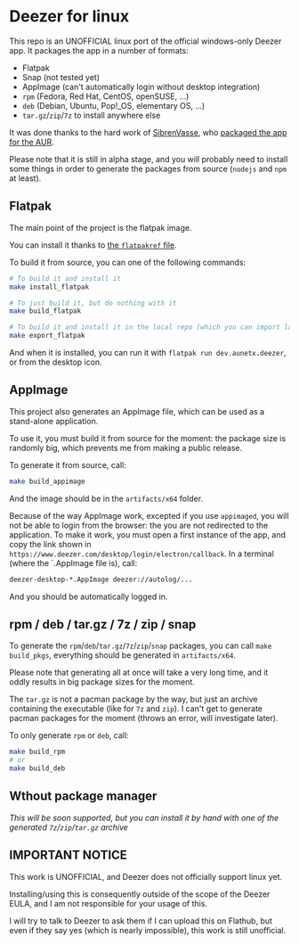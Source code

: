 # Deezer for linux

This repo is an UNOFFICIAL linux port of the official windows-only Deezer app. It packages the app in a number of formats:

- Flatpak
- Snap (not tested yet)
- AppImage (can't automatically login without desktop integration)
- `rpm` (Fedora, Red Hat, CentOS, openSUSE, ...)
- `deb` (Debian, Ubuntu, Pop!_OS, elementary OS, ...)
- `tar.gz`/`zip`/`7z` to install anywhere else

It was done thanks to the hard work of [SibrenVasse](https://github.com/SibrenVasse), who [packaged the app for the AUR](https://github.com/SibrenVasse/deezer).

Please note that it is still in alpha stage, and you will probably need to install some things in order to generate the packages from source (`nodejs` and `npm` at least).

## Flatpak

The main point of the project is the flatpak image.

You can install it thanks to [the `flatpakref` file](https://github.com/aunetx/deezer-linux/releases/download/v5.30.80-beta.1/deezer.flatpakref).

To build it from source, you can one of the following commands:

```sh
# To build it and install it
make install_flatpak

# To just build it, but do nothing with it
make build_flatpak

# To build it and install it in the local repo (which you can import later)
make export_flatpak
```

And when it is installed, you can run it with `flatpak run dev.aunetx.deezer`, or from the desktop icon.

## AppImage

This project also generates an AppImage file, which can be used as a stand-alone application.

To use it, you must build it from source for the moment: the package size is randomly big, which prevents me from making a public release.

To generate it from source, call:

```sh
make build_appimage
```

And the image should be in the `artifacts/x64` folder.

Because of the way AppImage work, excepted if you use `appimaged`, you will not be able to login from the browser: the you are not redirected to the application.
To make it work, you must open a first instance of the app, and copy the link shown in `https://www.deezer.com/desktop/login/electron/callback`. In a terminal
(where the `.AppImage file is), call:

```sh
deezer-desktop-*.AppImage deezer://autolog/...
```

And you should be automatically logged in.

## rpm / deb / tar.gz / 7z / zip / snap

To generate the `rpm`/`deb`/`tar.gz`/`7z`/`zip`/`snap` packages, you can call `make build_pkgs`, everything should be generated in `artifacts/x64`.

Please note that generating all at once will take a very long time, and it oddly results in big package sizes for the moment.

The `tar.gz` is not a pacman package by the way, but just an archive containing the executable (like for `7z` and `zip`).
I can't get to generate pacman packages for the moment (throws an error, will investigate later).

To only generate `rpm` or `deb`, call:

```sh
make build_rpm
# or
make build_deb
```

## Wthout package manager

*This will be soon supported, but you can install it by hand with one of the generated `7z`/`zip`/`tar.gz` archive*

## **IMPORTANT NOTICE**

This work is UNOFFICIAL, and Deezer does not officially support linux yet.

Installing/using this is consequently outside of the scope of the Deezer EULA, and I am not responsible for your usage of this.

I will try to talk to Deezer to ask them if I can upload this on Flathub, but even if they say yes (which is nearly impossible), this work is still unofficial.
